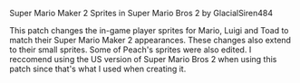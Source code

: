 Super Mario Maker 2 Sprites in Super Mario Bros 2 by GlacialSiren484

This patch changes the in-game player sprites for Mario, Luigi and Toad to match their Super Mario Maker 2 appearances. These changes also extend to their small sprites. Some of Peach's sprites were also edited. 
I reccomend using the US version of Super Mario Bros 2 when using this patch since that's what I used when creating it.
